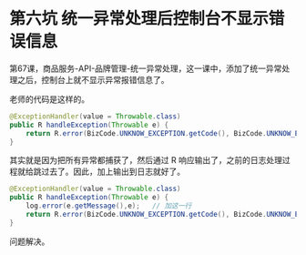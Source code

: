 # 第六坑 统一异常处理后控制台不显示错误信息

第67课，商品服务-API-品牌管理-统一异常处理，这一课中，添加了统一异常处理之后，控制台上就不显示异常报错信息了。

老师的代码是这样的。

```java
@ExceptionHandler(value = Throwable.class)
public R handleException(Throwable e) {
    return R.error(BizCode.UNKNOW_EXCEPTION.getCode(), BizCode.UNKNOW_EXCEPTION.getMsg());
}
```

其实就是因为把所有异常都捕获了，然后通过 R 响应输出了，之前的日志处理过程就给跳过去了。因此，加上输出到日志就好了。

```java
@ExceptionHandler(value = Throwable.class)
public R handleException(Throwable e) {
    log.error(e.getMessage(),e);   // 加这一行
    return R.error(BizCode.UNKNOW_EXCEPTION.getCode(), BizCode.UNKNOW_EXCEPTION.getMsg());
}
```

问题解决。